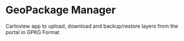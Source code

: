 # GeoPackage Manager
Cartoview app to upload, download and backup/restore layers from the portal in GPKG Format